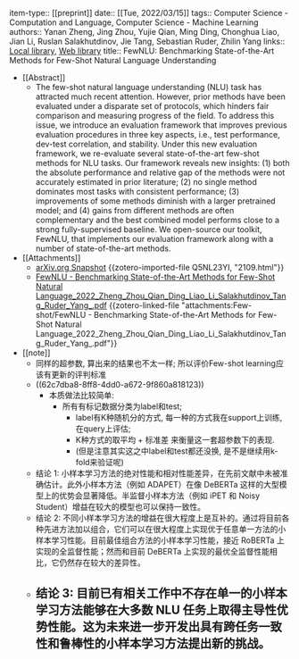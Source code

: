item-type:: [[preprint]]
date:: [[Tue, 2022/03/15]]
tags:: Computer Science - Computation and Language, Computer Science - Machine Learning
authors:: Yanan Zheng, Jing Zhou, Yujie Qian, Ming Ding, Chonghua Liao, Jian Li, Ruslan Salakhutdinov, Jie Tang, Sebastian Ruder, Zhilin Yang
links:: [Local library](zotero://select/library/items/YMFCNXQI), [Web library](https://www.zotero.org/users/9034808/items/YMFCNXQI)
title:: FewNLU: Benchmarking State-of-the-Art Methods for Few-Shot Natural Language Understanding

- [[Abstract]]
	- The few-shot natural language understanding (NLU) task has attracted much recent attention. However, prior methods have been evaluated under a disparate set of protocols, which hinders fair comparison and measuring progress of the field. To address this issue, we introduce an evaluation framework that improves previous evaluation procedures in three key aspects, i.e., test performance, dev-test correlation, and stability. Under this new evaluation framework, we re-evaluate several state-of-the-art few-shot methods for NLU tasks. Our framework reveals new insights: (1) both the absolute performance and relative gap of the methods were not accurately estimated in prior literature; (2) no single method dominates most tasks with consistent performance; (3) improvements of some methods diminish with a larger pretrained model; and (4) gains from different methods are often complementary and the best combined model performs close to a strong fully-supervised baseline. We open-source our toolkit, FewNLU, that implements our evaluation framework along with a number of state-of-the-art methods.
- [[Attachments]]
	- [arXiv.org Snapshot](https://arxiv.org/abs/2109.12742) {{zotero-imported-file Q5NL23YI, "2109.html"}}
	- [FewNLU - Benchmarking State-of-the-Art Methods for Few-Shot Natural Language_2022_Zheng_Zhou_Qian_Ding_Liao_Li_Salakhutdinov_Tang_Ruder_Yang_.pdf](zotero://select/library/items/XNCLNR9E) {{zotero-linked-file "attachments:Few-shot/FewNLU - Benchmarking State-of-the-Art Methods for Few-Shot Natural Language_2022_Zheng_Zhou_Qian_Ding_Liao_Li_Salakhutdinov_Tang_Ruder_Yang_.pdf"}}
- [[note]]
	- 同样的超参数, 算出来的结果也不太一样; 所以评价Few-shot learning应该有更新的评判标准
	- ((62c7dba8-8ff8-4dd0-a672-9f860a818123))
		- 本质做法比较简单:
			- 所有有标记数据分类为label和test;
				- label有K种随机分的方式, 每一种的方式我在support上训练, 在query上评估;
				- K种方式的取平均 + 标准差 来衡量这一套超参数下的表现.
				- (但是注意其实这之中label和test都还没换, 是不是继续用k-fold来验证呢)
	- 结论 1: 小样本学习方法的绝对性能和相对性能差异，在先前文献中未被准确估计。此外小样本方法（例如 ADAPET）在像 DeBERTa 这样的大型模型上的优势会显著降低。半监督小样本方法（例如 iPET 和 Noisy Student）增益在较大的模型也可以保持一致性。
	- 结论 2: 不同小样本学习方法的增益在很大程度上是互补的。通过将目前各种先进方法加以组合，它们可以在很大程度上实现优于任意单一方法的小样本学习性能。目前最佳组合方法的小样本学习性能，接近 RoBERTa 上实现的全监督性能；然而和目前 DeBERTa 上实现的最优全监督性能相比，它仍然存在较大的差异性。
	- 结论 3: 目前已有相关工作中不存在单一的小样本学习方法能够在大多数 NLU 任务上取得主导性优势性能。这为未来进一步开发出具有跨任务一致性和鲁棒性的小样本学习方法提出新的挑战。
		-